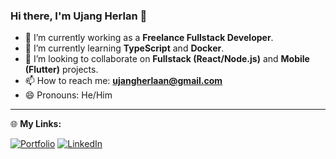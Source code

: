 ### Hi there, I'm Ujang Herlan 👋

- 🔭 I’m currently working as a **Freelance Fullstack Developer**.
- 🌱 I’m currently learning **TypeScript** and **Docker**.
- 👯 I’m looking to collaborate on **Fullstack (React/Node.js)** and **Mobile (Flutter)** projects.
- 📫 How to reach me: **ujangherlaan@gmail.com**
- 😄 Pronouns: He/Him

---

🌐 **My Links:**

[![Portfolio](https://img.shields.io/badge/My_Portfolio-000?style=for-the-badge&logo=ko-fi&logoColor=white)](https://portofoliouhe.me/)
[![LinkedIn](https://img.shields.io/badge/linkedin-%230077B5.svg?style=for-the-badge&logo=linkedin&logoColor=white)](https://www.linkedin.com/in/ujang-herlan-92a30b273/)
